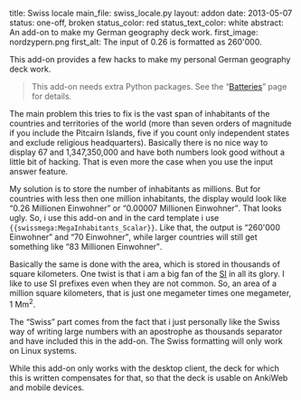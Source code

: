 title: Swiss locale
main_file: swiss_locale.py
layout: addon
date: 2013-05-07
status: one-off, broken
status_color: red
status_text_color: white
abstract: An add-on to make my German geography deck work.
first_image: nordzypern.png
first_alt: The input of 0.26 is formatted as 260'000.

This add-on provides a few hacks to make my personal German geography
deck work.

<blockquote class="nb">
This add-on needs extra Python packages. See the
<q><a href="Batteries.html">Batteries</a></q> page for details.
</blockquote>

The main problem this tries to fix is the vast span of inhabitants of
the countries and territories of the world (more than seven orders of
magnitude if you include the Pitcairn Islands, five if you count only
independent states and exclude religious headquarters). Basically there is no
nice way to display 67 and 1,347,350,000 and have both numbers look
good without a little bit of hacking. That is even more the case when
you use the input answer feature.

My solution is to store the number of inhabitants as millions. But for
countries with less then one million inhabitants, the display would
look like <q lang="de_CH">0.26 Millionen Einwohner</q> or <q
lang="de_CH">0.00007 Millionen Einwohner</q>. That looks ugly. So, i
use this add-on and in the card template i use
`{{swissmega:MegaInhabitants_Scalar}}`. Like that, the output is <q
lang="de_CH">260'000 Einwohner</q> and <q lang="de_CH">70
Einwohner</q>, while larger countries will still get something like <q
lang="de_CH">83 Millionen Einwohner</q>.

Basically the same is done with the area, which is stored in thousands
of square kilometers. One twist is that i am a big fan of the
[SI](http://en.wikipedia.org/wiki/International_System_of_Units) in
all its glory. I like to use SI prefixes even when they are not
common. So, an area of a million square kilometers, that is just one
megameter times one megameter, 1 Mm<sup>2</sup>.

The <q>Swiss</q> part comes from the fact that i just personally like the
Swiss way of writing large numbers with an apostrophe as thousands
separator and have included this in the add-on. The Swiss formatting
will only work on Linux systems.

While this add-on only works with the desktop client, the deck for
which this is written compensates for that, so that the deck is
usable on AnkiWeb and mobile devices.
